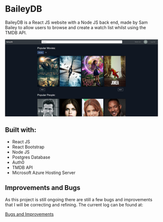 # BaileyDB

BaileyDB is a React JS website with a Node JS back end, made by Sam Bailey to allow users to browse and create a watch list whilst using the TMDB API.

![homePage](src/Images/homePage.webp)

## Built with:

- React JS
- React Bootstrap
- Node JS
- Postgres Database
- Auth0
- TMDB API
- Microsoft Azure Hosting Server

## Improvements and Bugs

As this project is still ongoing there are still a few bugs and improvements that I will be correcting and refining. The current log can be found at:

[Bugs and Improvements](Improvements&Bugs.md)
